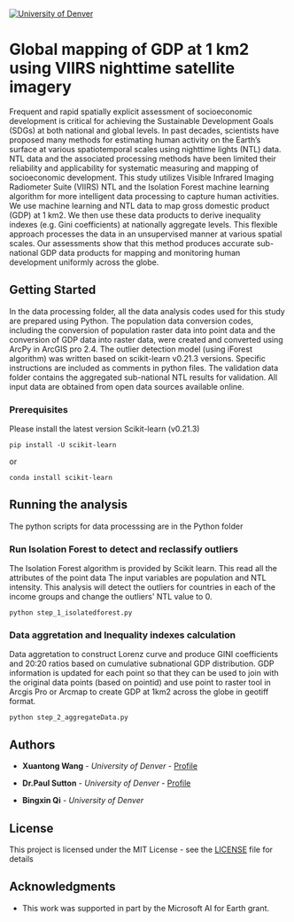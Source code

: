 <a href="https://www.du.edu/"><img src="https://www.du.edu/marcomm/assets/images/UniversityOfDenver-Signature.jpg" alt="University of Denver"></a>

# Global mapping of GDP at 1 km2 using VIIRS nighttime satellite imagery 

Frequent and rapid spatially explicit assessment of socioeconomic development is critical for achieving the Sustainable Development Goals (SDGs) at both national and global levels. In past decades, scientists have proposed many methods for estimating human activity on the Earth’s surface at various spatiotemporal scales using nighttime lights (NTL) data. NTL data and the associated processing methods have been limited their reliability and applicability for systematic measuring and mapping of socioeconomic development. This study utilizes Visible Infrared Imaging Radiometer Suite (VIIRS) NTL and the Isolation Forest machine learning algorithm for more intelligent data processing to capture human activities. We use machine learning and NTL data to map gross domestic product (GDP) at 1 km2. We then use these data products to derive inequality indexes (e.g. Gini coefficients) at nationally aggregate levels. This flexible approach processes the data in an unsupervised manner at various spatial scales. Our assessments show that this method produces accurate sub-national GDP data products for mapping and monitoring human development uniformly across the globe. 

## Getting Started
In the data processing folder, all the data analysis codes used for this study are prepared using Python. The population data conversion codes, including the conversion of population raster data into point data and the conversion of GDP data into raster data, were created and converted using ArcPy in ArcGIS pro 2.4. The outlier detection model (using iForest algorithm) was written based on scikit-learn v0.21.3 versions. Specific instructions are included as comments in python files. The validation data folder contains the aggregated sub-national NTL results for validation. All input data are obtained from open data sources available online. 

### Prerequisites

Please install the latest version Scikit-learn (v0.21.3)
```
pip install -U scikit-learn
```

or

```
conda install scikit-learn
```

## Running the analysis

The python scripts for data processsing are in the Python folder

### Run Isolation Forest to detect and reclassify outliers

The Isolation Forest algorithm is provided by Scikit learn. This read all the attributes of the point data The input variables are population and NTL intensity. This analysis will detect the outliers for countries in each of the income groups and change the outliers' NTL value to 0. 
```
python step_1_isolatedforest.py
```
### Data aggretation and Inequality indexes calculation

Data aggretation to construct Lorenz curve and produce GINI coefficients and 20:20 ratios based on cumulative subnational GDP distribution. GDP information is updated for each point so that they can be used to join with the original data points (based on pointid) and use point to raster tool in Arcgis Pro or Arcmap to create GDP at 1km2 across the globe in geotiff format. 

```
python step_2_aggregateData.py
```
## Authors

* **Xuantong Wang** - *University of Denver* - [Profile](https://scholar.google.com/citations?user=NsEDhRMAAAAJ&hl=en)

* **Dr.Paul Sutton** - *University of Denver* - [Profile](https://scholar.google.com/citations?user=cplEVLkAAAAJ&hl=en)

* **Bingxin Qi** - *University of Denver* 

## License

This project is licensed under the MIT License - see the [LICENSE](https://github.com/tonyxuantong/NTL-GDP-VIIRS/blob/master/LICENSE) file for details

## Acknowledgments

* This work was supported in part by the Microsoft AI for Earth grant.
